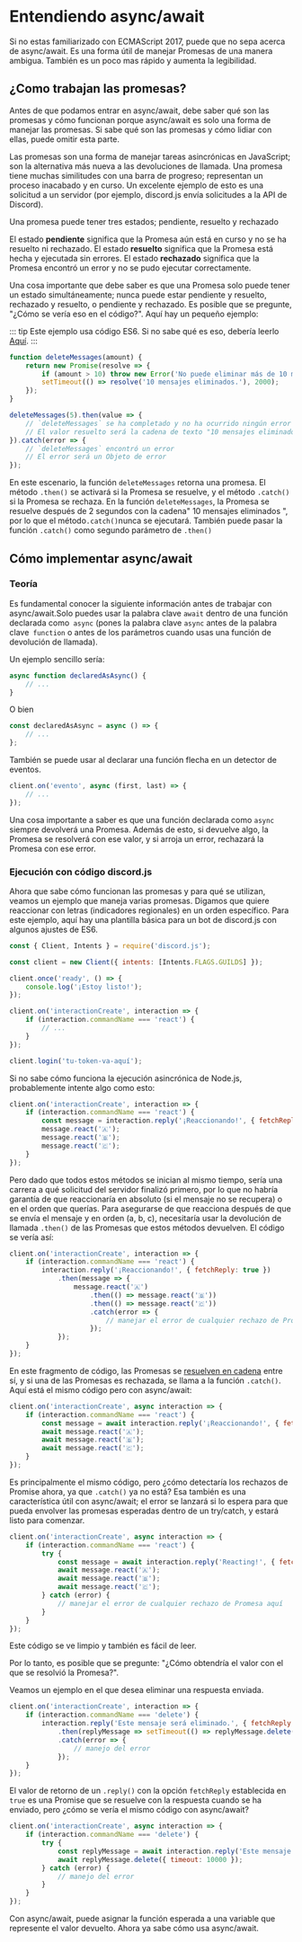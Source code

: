 # Entendiendo async/await

Si no estas familiarizado con ECMAScript 2017, puede que no sepa acerca de async/await. Es una forma útil de manejar Promesas de una manera ambigua. También es un poco mas rápido y aumenta la legibilidad.

## ¿Como trabajan las promesas?

Antes de que podamos entrar en async/await, debe saber qué son las promesas y cómo funcionan porque async/await es solo una forma de manejar las promesas. Si sabe qué son las promesas y cómo lidiar con ellas, puede omitir esta parte.  

Las promesas son una forma de manejar tareas asincrónicas en JavaScript; son la alternativa más nueva a las devoluciones de llamada. Una promesa tiene muchas similitudes con una barra de progreso; representan un proceso inacabado y en curso. Un excelente ejemplo de esto es una solicitud a un servidor (por ejemplo, discord.js envía solicitudes a la API de Discord).

Una promesa puede tener tres estados; pendiente, resuelto y rechazado

El estado **pendiente** significa que la Promesa aún está en curso y no se ha resuelto ni rechazado.
El estado **resuelto** significa que la Promesa está hecha y ejecutada sin errores.
El estado **rechazado** significa que la Promesa encontró un error y no se pudo ejecutar correctamente.

Una cosa importante que debe saber es que una Promesa solo puede tener un estado simultáneamente; nunca puede estar pendiente y resuelto, rechazado y resuelto, o pendiente y rechazado. Es posible que se pregunte, "¿Cómo se vería eso en el código?". Aquí hay un pequeño ejemplo:

::: tip
Este ejemplo usa código ES6. Si no sabe qué es eso, debería leerlo [Aquí](/additional-info/es6-syntax.md).
:::

```js
function deleteMessages(amount) {
	return new Promise(resolve => {
		if (amount > 10) throw new Error('No puede eliminar más de 10 mensajes a la vez.');
		setTimeout(() => resolve('10 mensajes eliminados.'), 2000);
	});
}

deleteMessages(5).then(value => {
	// `deleteMessages` se ha completado y no ha ocurrido ningún error
	// El valor resuelto será la cadena de texto "10 mensajes eliminados"
}).catch(error => {
	// `deleteMessages` encontró un error
	// El error será un Objeto de error
});
```

En este escenario, la función `deleteMessages` retorna una promesa. El método `.then()` se activará si la Promesa se resuelve, y el método `.catch()` si la Promesa se rechaza. En la función `deleteMessages`, la Promesa se resuelve después de 2 segundos con la cadena" 10 mensajes eliminados ", por lo que el método` .catch() `nunca se ejecutará. También puede pasar la función `.catch()` como segundo parámetro de `.then()`

## Cómo implementar async/await

### Teoría

Es fundamental conocer la siguiente información antes de trabajar con async/await.Solo puedes usar la palabra clave `await` dentro de una función declarada como` async` (pones la palabra clave `async` antes de la palabra clave` function` o antes de los parámetros cuando usas una función de devolución de llamada).

Un ejemplo sencillo sería:

```js
async function declaredAsAsync() {
	// ...
}
```

O bien

```js
const declaredAsAsync = async () => {
	// ...
};
```

También se puede usar al declarar una función flecha en un detector de eventos.

```js
client.on('evento', async (first, last) => {
	// ...
});
```

Una cosa importante a saber es que una función declarada como `async` siempre devolverá una Promesa. Además de esto, si devuelve algo, la Promesa se resolverá con ese valor, y si arroja un error, rechazará la Promesa con ese error.

### Ejecución con código discord.js

Ahora que sabe cómo funcionan las promesas y para qué se utilizan, veamos un ejemplo que maneja varias promesas. Digamos que quiere reaccionar con letras (indicadores regionales) en un orden específico. Para este ejemplo, aquí hay una plantilla básica para un bot de discord.js con algunos ajustes de ES6.

```js
const { Client, Intents } = require('discord.js');

const client = new Client({ intents: [Intents.FLAGS.GUILDS] });

client.once('ready', () => {
	console.log('¡Estoy listo!');
});

client.on('interactionCreate', interaction => {
	if (interaction.commandName === 'react') {
		// ...
	}
});

client.login('tu-token-va-aquí');
```

Si no sabe cómo funciona la ejecución asincrónica de Node.js, probablemente intente algo como esto:

```js {3-6}
client.on('interactionCreate', interaction => {
	if (interaction.commandName === 'react') {
		const message = interaction.reply('¡Reaccionando!', { fetchReply: true });
		message.react('🇦');
		message.react('🇧');
		message.react('🇨');
	}
});
```

Pero dado que todos estos métodos se inician al mismo tiempo, sería una carrera a qué solicitud del servidor finalizó primero, por lo que no habría garantía de que reaccionaría en absoluto (si el mensaje no se recupera) o en el orden que querías. Para asegurarse de que reacciona después de que se envía el mensaje y en orden (a, b, c), necesitaría usar la devolución de llamada `.then()` de las Promesas que estos métodos devuelven. El código se vería así:

```js {3-11}
client.on('interactionCreate', interaction => {
	if (interaction.commandName === 'react') {
		interaction.reply('¡Reaccionando!', { fetchReply: true })
			.then(message => {
				message.react('🇦')
					.then(() => message.react('🇧'))
					.then(() => message.react('🇨'))
					.catch(error => {
						// manejar el error de cualquier rechazo de Promesa aquí
					});
			});
	}
});
```

En este fragmento de código, las Promesas se [resuelven en cadena](https://developer.mozilla.org/es/docs/Web/JavaScript/Reference/Global_Objects/Promise/then#encadenamiento) entre sí, y si una de las Promesas es rechazada, se llama a la función `.catch()`. Aquí está el mismo código pero con async/await:

```js {1,3-6}
client.on('interactionCreate', async interaction => {
	if (interaction.commandName === 'react') {
		const message = await interaction.reply('¡Reaccionando!', { fetchReply: true });
		await message.react('🇦');
		await message.react('🇧');
		await message.react('🇨');
	}
});
```

Es principalmente el mismo código, pero ¿cómo detectaría los rechazos de Promise ahora, ya que `.catch()` ya no está? Esa también es una característica útil con async/await; el error se lanzará si lo espera para que pueda envolver las promesas esperadas dentro de un try/catch, y estará listo para comenzar.

```js {1,3-10}
client.on('interactionCreate', async interaction => {
	if (interaction.commandName === 'react') {
		try {
			const message = await interaction.reply('Reacting!', { fetchReply: true });
			await message.react('🇦');
			await message.react('🇧');
			await message.react('🇨');
		} catch (error) {
			// manejar el error de cualquier rechazo de Promesa aquí
		}
	}
});
```

Este código se ve limpio y también es fácil de leer.

Por lo tanto, es posible que se pregunte: "¿Cómo obtendría el valor con el que se resolvió la Promesa?".

Veamos un ejemplo en el que desea eliminar una respuesta enviada.

```js {2-8}
client.on('interactionCreate', interaction => {
	if (interaction.commandName === 'delete') {
		interaction.reply('Este mensaje será eliminado.', { fetchReply: true })
			.then(replyMessage => setTimeout(() => replyMessage.delete(), 10000))
			.catch(error => {
				// manejo del error
			});
	}
});
```

El valor de retorno de un `.reply()` con la opción `fetchReply` establecida en` true` es una Promise que se resuelve con la respuesta cuando se ha enviado, pero ¿cómo se vería el mismo código con async/await?

```js {1,3-9}
client.on('interactionCreate', async interaction => {
	if (interaction.commandName === 'delete') {
		try {
			const replyMessage = await interaction.reply('Este mensaje será eliminado.', { fetchReply: true });
			await replyMessage.delete({ timeout: 10000 });
		} catch (error) {
			// manejo del error
		}
	}
});
```

Con async/await, puede asignar la función esperada a una variable que represente el valor devuelto. Ahora ya sabe cómo usa async/await.
